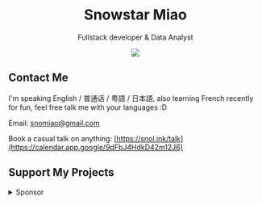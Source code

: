 <div style="text-align: center">
  
# Snowstar Miao

Fullstack developer & Data Analyst

<!-- since 2024-12-05 -->
![](https://komarev.com/ghpvc/?username=snomiao)

</div>

## Contact Me

I'm speaking English / 普通话 / 粤語 / 日本語, also learning French recently for fun, feel free talk me with your languages :D


Email: snomiao@gmail.com

Book a casual talk on anything: [https://snol.ink/talk](https://calendar.app.google/9dFbJ4HdkD42m12J6)

## Support My Projects

<details>
<summary>
Sponsor
</summary>

- Wise, Paypal, Alipay: snomiao@gmail.com
- BTC: (MAINTAINING)
- ETH: 0xdC2EeCe11a9e09c8db921989e54b30375446e49E
- Monero: 48VK3d9LHcdiHPvwfxbGFB6VQg9zS6Y8F3YDZr3tti3tE6XmSc7HVrnTT9wTZcZjPw5AntN7QEZV2VWa1LWCRe278nYUtSg

</details>
